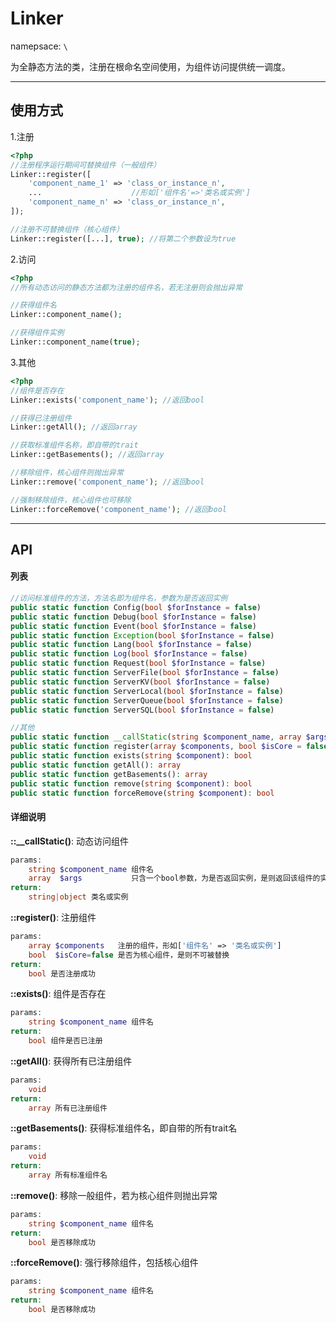 # Linker
namepsace: `\`

为全静态方法的类，注册在根命名空间使用，为组件访问提供统一调度。

---



## 使用方式

1.注册

~~~php
<?php
//注册程序运行期间可替换组件（一般组件）
Linker::register([
	'component_name_1' => 'class_or_instance_n',
	...                    //形如['组件名'=>'类名或实例']
	'component_name_n' => 'class_or_instance_n',
]);

//注册不可替换组件（核心组件）
Linker::register([...], true); //将第二个参数设为true
~~~


2.访问

~~~php
<?php
//所有动态访问的静态方法都为注册的组件名，若无注册则会抛出异常

//获得组件名
Linker::component_name();

//获得组件实例
Linker::component_name(true);
~~~

3.其他

~~~php
<?php
//组件是否存在
Linker::exists('component_name'); //返回bool

//获得已注册组件
Linker::getAll(); //返回array

//获取标准组件名称，即自带的trait
Linker::getBasements(); //返回array

//移除组件，核心组件则抛出异常
Linker::remove('component_name'); //返回bool

//强制移除组件，核心组件也可移除
Linker::forceRemove('component_name'); //返回bool
~~~

---



## API

#### 列表
~~~php
//访问标准组件的方法，方法名即为组件名，参数为是否返回实例
public static function Config(bool $forInstance = false)
public static function Debug(bool $forInstance = false)
public static function Event(bool $forInstance = false)
public static function Exception(bool $forInstance = false)
public static function Lang(bool $forInstance = false)
public static function Log(bool $forInstance = false)
public static function Request(bool $forInstance = false)
public static function ServerFile(bool $forInstance = false)
public static function ServerKV(bool $forInstance = false)
public static function ServerLocal(bool $forInstance = false)
public static function ServerQueue(bool $forInstance = false)
public static function ServerSQL(bool $forInstance = false)

//其他
public static function __callStatic(string $component_name, array $args)
public static function register(array $components, bool $isCore = false): bool
public static function exists(string $component): bool
public static function getAll(): array
public static function getBasements(): array
public static function remove(string $component): bool
public static function forceRemove(string $component): bool
~~~

#### 详细说明

**::__callStatic()**: 动态访问组件
```php
params:
	string $component_name 组件名
	array  $args           只含一个bool参数，为是否返回实例，是则返回该组件的实例，否则返回该组件类名
return:
	string|object 类名或实例
```

**::register()**: 注册组件
```php
params:
	array $components   注册的组件，形如['组件名' => '类名或实例']
	bool  $isCore=false 是否为核心组件，是则不可被替换
return:
	bool 是否注册成功
```

**::exists()**: 组件是否存在
```php
params:
	string $component_name 组件名
return:
	bool 组件是否已注册
```

**::getAll()**: 获得所有已注册组件
```php
params:
	void
return:
	array 所有已注册组件
```

**::getBasements()**: 获得标准组件名，即自带的所有trait名
```php
params:
	void
return:
	array 所有标准组件名
```

**::remove()**: 移除一般组件，若为核心组件则抛出异常
```php
params:
	string $component_name 组件名
return:
	bool 是否移除成功
```

**::forceRemove()**: 强行移除组件，包括核心组件
```php
params:
	string $component_name 组件名
return:
	bool 是否移除成功
```